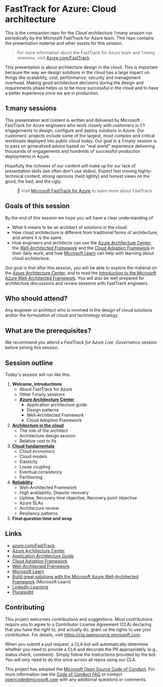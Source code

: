 # FastTrack for Azure: Cloud architecture

This is the companion repo for the _Cloud architecture 1:many session_ run periodically by the Microsoft FastTrack for Azure team. This repo contains the presentation material and other assets for this session.

> For more information about the FastTrack for Azure team and 1:many sessions, visit [Azure.com/FastTrack].

This presentation is about architecture design in the cloud. This is important because the way we design solutions in the cloud has a large impact on things like scalability, cost, performance, security and management overhead. Making good architecture decisions during the design and requirements phase helps us to be more successful in the cloud and to have a better experience once we are in production.

## 1:many sessions

This presentation and content is written and delivered by Microsoft FastTrack for Azure engineers who work closely with customers in 1:1 engagements to design, configure and deploy solutions in Azure. Our customers' projects include some of the largest, most complex and critical workloads deployed into public cloud today. Our goal in a _1:many_ session is to pass on generalized advice based on "real world" experience delivering thousands of engagements and hundreds of successful production deployments in Azure.

Hopefully the richness of our content will make up for our lack of presentation skills (we often don't use slides). Expect fast moving highly-technical content, strong opinions (held lightly) and honest views on the good, the bad, and the ugly.

> 📖 Visit [Microsoft FastTrack for Azure] to learn more about FastTrack.

## Goals of this session

By the end of this session we hope you will have a clear understanding of:

* What it means to be an architect of solutions in the cloud.
* How cloud architecture is different from traditional forms of architecture, and where it is the same.
* How engineers and architects can use the [Azure Architecture Center], the [Well-Architected Framework] and the [Cloud Adoption Framework] in their daily work, and how [Microsoft Learn] can help with learning about cloud architecture.

Our goal is that after this session, you will be able to explore the material on the [Azure Architecture Center], and to read the [Introduction to the Microsoft Azure Well-Architected Framework]. You will also be well prepared for architecture discussions and review sessions with FastTrack engineers.

## Who should attend?

Any engineer or architect who is involved in the design of cloud solutions and/or the formulation of cloud and technology strategy.

## What are the prerequisites?

We recommend you attend a *FastTrack for Azure Live: Governance* session before joining this session.

## Session outline

Today's session will run like this.

1. **Welcome, introductions**
   * About FastTrack for Azure
   * Other 1:many sessions
   * **[Azure Architecture Center](./docs/azure-architecture-center.md)**
     * Application architecture guide
     * Design patterns
     * Well-Architected Framework
     * Cloud Adoption Framework
1. **[Architecture in the cloud](./docs/cloud-architecture.md)**
   * The role of the architect
   * Architecture design session
   * Relative cost to fix
1. **[Cloud fundamentals](./docs/cloud-fundamentals.md)**
    * Cloud economics
    * Cloud models
    * Elasticity
    * Loose coupling
    * Eventual consistency
    * Partitioning
1. **[Reliability](./docs/reliability.md)**
    * Well-Architected Framework
    * High availability, Disaster revovery
    * Uptime, Recovery time objective, Recovery point objective
    * Azure SLAs
    * Architecture review
    * Resiliency patterns
1. **Final question time and wrap**

## Links

* [azure.com/FastTrack]
* [Azure Architecture Center]
* [Application Architecture Guide]
* [Cloud Adoption Framework]
* [Well-Architected Framework]
* [Microsoft Learn]
* [Build great solutions with the Microsoft Azure Well-Architected Framework] (Microsoft Learn)
* [LinkedIn Learning]
* [Pluralsight]

## Contributing

This project welcomes contributions and suggestions.  Most contributions require you to agree to a
Contributor License Agreement (CLA) declaring that you have the right to, and actually do, grant us
the rights to use your contribution. For details, visit https://cla.opensource.microsoft.com.

When you submit a pull request, a CLA bot will automatically determine whether you need to provide
a CLA and decorate the PR appropriately (e.g., status check, comment). Simply follow the instructions
provided by the bot. You will only need to do this once across all repos using our CLA.

This project has adopted the [Microsoft Open Source Code of Conduct](https://opensource.microsoft.com/codeofconduct/).
For more information see the [Code of Conduct FAQ](https://opensource.microsoft.com/codeofconduct/faq/) or
contact [opencode@microsoft.com](mailto:opencode@microsoft.com) with any additional questions or comments.

[azure.com/FastTrack]:https://azure.microsoft.com/en-us/programs/azure-fasttrack/
[Azure Architecture Center]:https://docs.microsoft.com/en-us/azure/architecture/
[Application Architecture Guide]:https://docs.microsoft.com/en-us/azure/architecture/guide/
[Cloud Adoption Framework]:https://docs.microsoft.com/en-us/azure/cloud-adoption-framework/
[Well-Architected Framework]:https://docs.microsoft.com/en-us/azure/architecture/framework/
[Microsoft Learn]:https://docs.microsoft.com/en-us/learn/roles/solutions-architect
[LinkedIn Learning]:https://www.linkedin.com/learning/search?keywords=Cloud%20Computing&u=3322
[Pluralsight]:https://www.pluralsight.com/browse/cloud-computing
[Build great solutions with the Microsoft Azure Well-Architected Framework]:https://docs.microsoft.com/en-us/learn/paths/azure-well-architected-framework/
[Introduction to the Microsoft Azure Well-Architected Framework]:https://docs.microsoft.com/en-us/learn/modules/azure-well-architected-introduction/
[Microsoft FastTrack for Azure]:https://azure.microsoft.com/en-us/programs/azure-fasttrack/